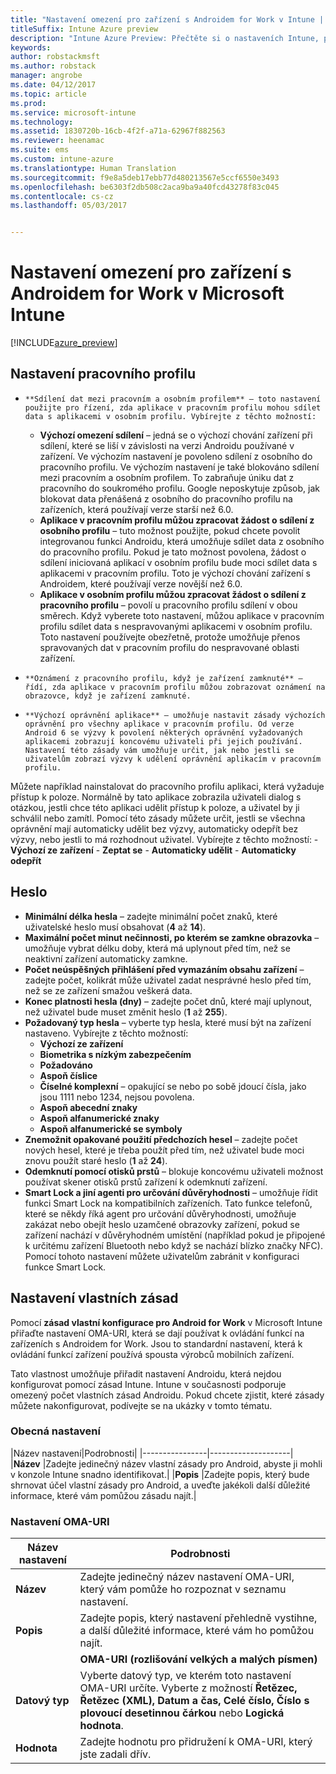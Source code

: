 ```yaml
---
title: "Nastavení omezení pro zařízení s Androidem for Work v Intune | Dokumentace Microsoftu"
titleSuffix: Intune Azure preview
description: "Intune Azure Preview: Přečtěte si o nastaveních Intune, pomocí kterých můžete řídit nastavení a funkce na zařízeních s Androidem for Work."
keywords: 
author: robstackmsft
ms.author: robstack
manager: angrobe
ms.date: 04/12/2017
ms.topic: article
ms.prod: 
ms.service: microsoft-intune
ms.technology: 
ms.assetid: 1830720b-16cb-4f2f-a71a-62967f882563
ms.reviewer: heenamac
ms.suite: ems
ms.custom: intune-azure
ms.translationtype: Human Translation
ms.sourcegitcommit: f9e8a5deb17ebb77d480213567e5ccf6550e3493
ms.openlocfilehash: be6303f2db508c2aca9ba9a40fcd43278f83c045
ms.contentlocale: cs-cz
ms.lasthandoff: 05/03/2017


---
```


# <a name="android-for-work-device-restriction-settings-in-microsoft-intune"></a>Nastavení omezení pro zařízení s Androidem for Work v Microsoft Intune

[!INCLUDE[azure_preview](../includes/azure_preview.md)]

## <a name="work-profile-settings"></a>Nastavení pracovního profilu
-     **Sdílení dat mezi pracovním a osobním profilem** – toto nastavení použijte pro řízení, zda aplikace v pracovním profilu mohou sdílet data s aplikacemi v osobním profilu. Vybírejte z těchto možností:
    - **Výchozí omezení sdílení** – jedná se o výchozí chování zařízení při sdílení, které se liší v závislosti na verzi Androidu používané v zařízení. Ve výchozím nastavení je povoleno sdílení z osobního do pracovního profilu. Ve výchozím nastavení je také blokováno sdílení mezi pracovním a osobním profilem. To zabraňuje úniku dat z pracovního do soukromého profilu. Google neposkytuje způsob, jak blokovat data přenášená z osobního do pracovního profilu na zařízeních, která používají verze starší než 6.0.  
    - **Aplikace v pracovním profilu můžou zpracovat žádost o sdílení z osobního profilu** – tuto možnost použijte, pokud chcete povolit integrovanou funkci Androidu, která umožňuje sdílet data z osobního do pracovního profilu. Pokud je tato možnost povolena, žádost o sdílení iniciovaná aplikací v osobním profilu bude moci sdílet data s aplikacemi v pracovním profilu. Toto je výchozí chování zařízení s Androidem, které používají verze novější než 6.0.
    - **Aplikace v osobním profilu můžou zpracovat žádost o sdílení z pracovního profilu** – povolí u pracovního profilu sdílení v obou směrech. Když vyberete toto nastavení, můžou aplikace v pracovním profilu sdílet data s nespravovanými aplikacemi v osobním profilu.  Toto nastavení používejte obezřetně, protože umožňuje přenos spravovaných dat v pracovním profilu do nespravované oblasti zařízení.


-     **Oznámení z pracovního profilu, když je zařízení zamknuté** – řídí, zda aplikace v pracovním profilu můžou zobrazovat oznámení na obrazovce, když je zařízení zamknuté.
-     **Výchozí oprávnění aplikace** – umožňuje nastavit zásady výchozích oprávnění pro všechny aplikace v pracovním profilu. Od verze Android 6 se výzvy k povolení některých oprávnění vyžadovaných aplikacemi zobrazují koncovému uživateli při jejich používání. Nastavení této zásady vám umožňuje určit, jak nebo jestli se uživatelům zobrazí výzvy k udělení oprávnění aplikacím v pracovním profilu.
Můžete například nainstalovat do pracovního profilu aplikaci, která vyžaduje přístup k poloze. Normálně by tato aplikace zobrazila uživateli dialog s otázkou, jestli chce této aplikaci udělit přístup k poloze, a uživatel by ji schválil nebo zamítl. Pomocí této zásady můžete určit, jestli se všechna oprávnění mají automaticky udělit bez výzvy, automaticky odepřít bez výzvy, nebo jestli to má rozhodnout uživatel. Vybírejte z těchto možností:
    -     **Výchozí ze zařízení**
    -     **Zeptat se**
    -     **Automaticky udělit**
    -     **Automaticky odepřít**

## <a name="password"></a>Heslo

- **Minimální délka hesla** – zadejte minimální počet znaků, které uživatelské heslo musí obsahovat (**4** až **14**).
- **Maximální počet minut nečinnosti, po kterém se zamkne obrazovka** – umožňuje vybrat délku doby, která má uplynout před tím, než se neaktivní zařízení automaticky zamkne.
- **Počet neúspěšných přihlášení před vymazáním obsahu zařízení** – zadejte počet, kolikrát může uživatel zadat nesprávné heslo před tím, než se ze zařízení smažou veškerá data.
- **Konec platnosti hesla (dny)** – zadejte počet dnů, které mají uplynout, než uživatel bude muset změnit heslo (**1** až **255**).
- **Požadovaný typ hesla** – vyberte typ hesla, které musí být na zařízení nastaveno. Vybírejte z těchto možností:
    - **Výchozí ze zařízení**
    - **Biometrika s nízkým zabezpečením**
    - **Požadováno**
    - **Aspoň číslice**
    - **Číselné komplexní** – opakující se nebo po sobě jdoucí čísla, jako jsou 1111 nebo 1234, nejsou povolena.
    - **Aspoň abecední znaky**
    - **Aspoň alfanumerické znaky**
    - **Aspoň alfanumerické se symboly**
- **Znemožnit opakované použití předchozích hesel** – zadejte počet nových hesel, které je třeba použít před tím, než uživatel bude moci znovu použít staré heslo (**1** až **24**).
- **Odemknutí pomocí otisků prstů** – blokuje koncovému uživateli možnost používat skener otisků prstů zařízení k odemknutí zařízení.
- **Smart Lock a jiní agenti pro určování důvěryhodnosti** – umožňuje řídit funkci Smart Lock na kompatibilních zařízeních. Tato funkce telefonů, které se někdy říká agent pro určování důvěryhodnosti, umožňuje zakázat nebo obejít heslo uzamčené obrazovky zařízení, pokud se zařízení nachází v důvěryhodném umístění (například pokud je připojené k určitému zařízení Bluetooth nebo když se nachází blízko značky NFC). Pomocí tohoto nastavení můžete uživatelům zabránit v konfiguraci funkce Smart Lock.

## <a name="custom-policy-settings"></a>Nastavení vlastních zásad
Pomocí **zásad vlastní konfigurace pro Android for Work** v Microsoft Intune přiřaďte nastavení OMA-URI, která se dají používat k ovládání funkcí na zařízeních s Androidem for Work. Jsou to standardní nastavení, která k ovládání funkcí zařízení používá spousta výrobců mobilních zařízení.

Tato vlastnost umožňuje přiřadit nastavení Androidu, která nejdou konfigurovat pomocí zásad Intune.
Intune v současnosti podporuje omezený počet vlastních zásad Androidu. Pokud chcete zjistit, které zásady můžete nakonfigurovat, podívejte se na ukázky v tomto tématu.

### <a name="general-settings"></a>Obecná nastavení

|Název nastavení|Podrobnosti|
    |----------------|--------------------|
    |**Název** |Zadejte jedinečný název vlastní zásady pro Android, abyste ji mohli v konzole Intune snadno identifikovat.|
    |**Popis** |Zadejte popis, který bude shrnovat účel vlastní zásady pro Android, a uveďte jakékoli další důležité informace, které vám pomůžou zásadu najít.|

### <a name="oma-uri-settings"></a>Nastavení OMA-URI

  |Název nastavení|Podrobnosti|
  |--------|--------------------|
  |**Název** |Zadejte jedinečný název nastavení OMA-URI, který vám pomůže ho rozpoznat v seznamu nastavení.|
  |**Popis** |Zadejte popis, který nastavení přehledně vystihne, a další důležité informace, které vám ho pomůžou najít.|
    |**OMA-URI (rozlišování velkých a malých písmen)** |Zadejte OMA-URI, pro který chcete zadat nastavení.|
  |**Datový typ** |Vyberte datový typ, ve kterém toto nastavení OMA-URI určíte. Vyberte z možností **Řetězec, Řetězec (XML), Datum a čas, Celé číslo, Číslo s plovoucí desetinnou čárkou** nebo **Logická hodnota**.|
  |**Hodnota** |Zadejte hodnotu pro přidružení k OMA-URI, který jste zadali dřív.|

